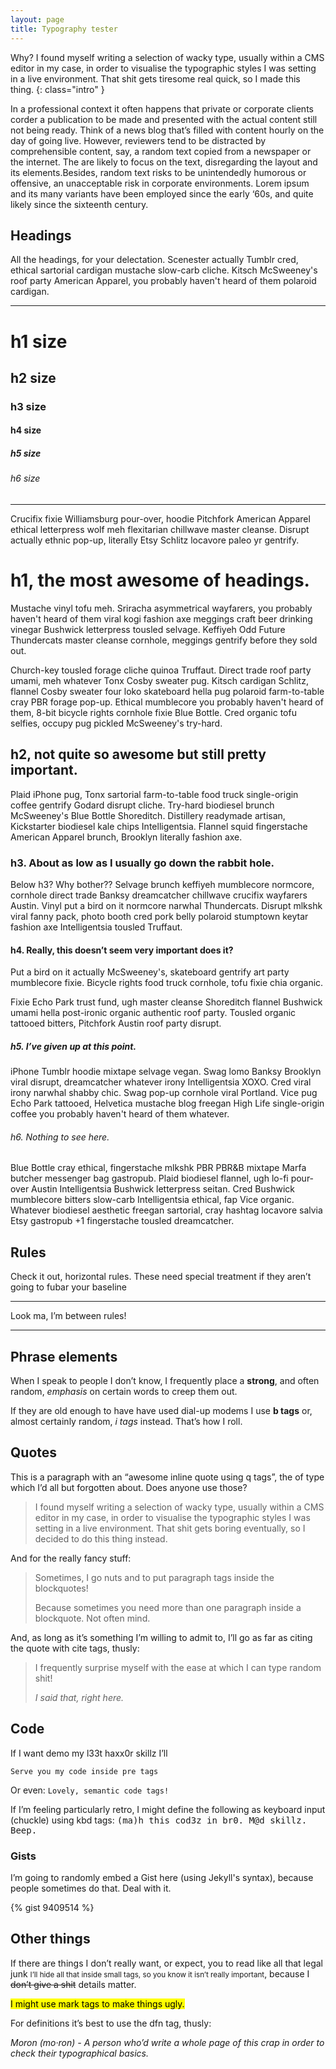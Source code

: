 ```yaml
---
layout: page
title: Typography tester
---
```


Why? I found myself writing a selection of wacky type, usually within a CMS editor
in my case, in order to visualise the typographic styles I was setting in a live
environment. That shit gets tiresome real quick, so I made this thing.
{: class="intro" }

In a professional context it often happens that private or corporate clients
corder a publication to be made and presented with the actual content still not
being ready. Think of a news blog that’s filled with content hourly on the day
of going live. However, reviewers tend to be distracted by comprehensible content,
say, a random text copied from a newspaper or the internet. The are likely to
focus on the text, disregarding the layout and its elements.Besides, random text
risks to be unintendedly humorous or offensive, an unacceptable risk in corporate
environments. Lorem ipsum and its many variants have been employed since the early
‘60s, and quite likely since the sixteenth century.

## Headings

All the headings, for your delectation. Scenester actually Tumblr cred, ethical
sartorial cardigan mustache slow-carb cliche. Kitsch McSweeney's roof party
American Apparel, you probably haven't heard of them polaroid cardigan.

<hr/>

# h1 size

## h2 size

### h3 size

#### h4 size

##### h5 size

###### h6 size

<hr/>

Crucifix fixie Williamsburg pour-over, hoodie Pitchfork American Apparel ethical
letterpress wolf meh flexitarian chillwave master cleanse. Disrupt actually ethnic
pop-up, literally Etsy Schlitz locavore paleo yr gentrify.

# h1, the most awesome of headings.
Mustache vinyl tofu meh. Sriracha asymmetrical wayfarers, you probably haven't
heard of them viral kogi fashion axe meggings craft beer drinking vinegar Bushwick
letterpress tousled selvage. Keffiyeh Odd Future Thundercats master cleanse
cornhole, meggings gentrify before they sold out.

Church-key tousled forage cliche quinoa Truffaut. Direct trade roof party umami,
meh whatever Tonx Cosby sweater pug. Kitsch cardigan Schlitz, flannel Cosby
sweater four loko skateboard hella pug polaroid farm-to-table cray PBR forage
pop-up. Ethical mumblecore you probably haven't heard of them, 8-bit bicycle
rights cornhole fixie Blue Bottle. Cred organic tofu selfies, occupy pug pickled
McSweeney's try-hard.

## h2, not quite so awesome but still pretty important.
Plaid iPhone pug, Tonx sartorial farm-to-table food truck single-origin coffee
gentrify Godard disrupt cliche. Try-hard biodiesel brunch McSweeney's Blue Bottle
Shoreditch. Distillery readymade artisan, Kickstarter biodiesel kale chips
Intelligentsia. Flannel squid fingerstache American Apparel brunch, Brooklyn
literally fashion axe.

### h3. About as low as I usually go down the rabbit hole.
Below h3? Why bother?? Selvage brunch keffiyeh mumblecore normcore, cornhole
direct trade Banksy dreamcatcher chillwave crucifix wayfarers Austin. Vinyl put
a bird on it normcore narwhal Thundercats. Disrupt mlkshk viral fanny pack,
photo booth cred pork belly polaroid stumptown keytar fashion axe Intelligentsia
tousled Truffaut.

#### h4. Really, this doesn’t seem very important does it?
Put a bird on it actually McSweeney's, skateboard gentrify art party mumblecore
fixie. Bicycle rights food truck cornhole, tofu fixie chia organic.

Fixie Echo Park trust fund, ugh master cleanse Shoreditch flannel Bushwick umami
hella post-ironic organic authentic roof party. Tousled organic tattooed bitters,
Pitchfork Austin roof party disrupt.

##### h5. I’ve given up at this point.
iPhone Tumblr hoodie mixtape selvage vegan. Swag lomo Banksy Brooklyn viral
disrupt, dreamcatcher whatever irony Intelligentsia XOXO.
Cred viral irony narwhal shabby chic. Swag pop-up cornhole viral Portland.
Vice pug Echo Park tattooed, Helvetica mustache blog freegan High Life
single-origin coffee you probably haven't heard of them whatever.

###### h6. Nothing to see here.
Blue Bottle cray ethical, fingerstache mlkshk PBR PBR&B mixtape Marfa butcher
messenger bag gastropub. Plaid biodiesel flannel, ugh lo-fi pour-over Austin
Intelligentsia Bushwick letterpress seitan.
Cred Bushwick mumblecore bitters slow-carb Intelligentsia ethical, fap Vice
organic. Whatever biodiesel aesthetic freegan sartorial, cray hashtag locavore
salvia Etsy gastropub +1 fingerstache tousled dreamcatcher.

## Rules

Check it out, horizontal rules. These need special treatment if they aren’t
going to fubar your baseline

------------------------------------------------------------------------

Look ma, I’m between rules!

------------------------------------------------------------------------

## Phrase elements

When I speak to people I don’t know, I frequently place a **strong**, and often
random, *emphasis* on certain words to creep them out.

If they are old enough to have have used dial-up modems I use **b tags** or,
almost certainly random, *i tags* instead. That’s how I roll.

## Quotes

This is a paragraph with an “awesome inline quote using q tags”, the of type
which I’d all but forgotten about. Does anyone use those?

> I found myself writing a selection of wacky type, usually within a CMS editor
in my case, in order to visualise the typographic styles I was setting in a live
environment. That shit gets boring eventually, so I decided to do this thing
instead.

And for the really fancy stuff:

> Sometimes, I go nuts and to put paragraph tags inside the blockquotes!
>
> Because sometimes you need more than one paragraph inside a blockquote.
Not often mind.

And, as long as it’s something I’m willing to admit to, I’ll go as far as citing
the quote with cite tags, thusly:

> I frequently surprise myself with the ease at which I can type random shit!
>
> <cite>I said that, right here.</cite>

## Code

If I want demo my l33t haxx0r skillz I’ll

    Serve you my code inside pre tags

Or even: `Lovely, semantic code tags!`

If I’m feeling particularly retro, I might define the following as keyboard
input (chuckle) using kbd tags: <kbd>\(ma\)h this cod3z in br0. M@d skillz.
Beep.</kbd>

### Gists

I’m going to randomly embed a Gist here (using Jekyll's syntax), because people
sometimes do that. Deal with it.

{% gist 9409514 %}

## Other things

If there are things I don’t really want, or expect, you to read like all that
legal junk <small>I’ll hide all that inside small tags, so you know it isn’t
really important</small>, because I <strike>don’t give a shit</strike> details
matter.

<mark>I might use mark tags to make things ugly.</mark>

For definitions it’s best to use the dfn tag, thusly:

<dfn>Moron (mo·ron) - A person who’d write a whole page of this crap in order
to check their typographical basics.</dfn>
